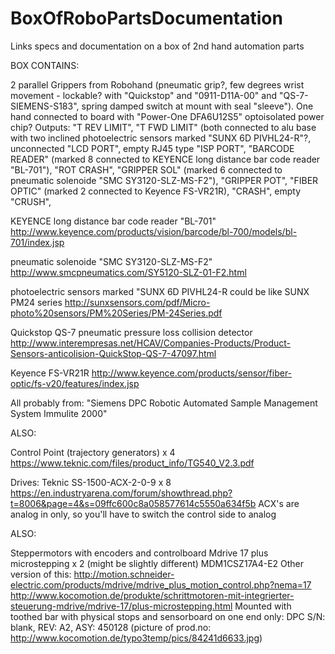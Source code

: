 # BoxOfRoboPartsDocumentation
Links specs and documentation on a box of 2nd hand automation parts

BOX CONTAINS:

2 parallel Grippers from Robohand (pneumatic grip?, few degrees wrist movement - lockable? with "Quickstop" and "0911-D11A-00" and "QS-7-SIEMENS-S183", spring damped switch at mount with seal "sleeve").
One hand connected to board with "Power-One DFA6U12S5" optoisolated power chip? Outputs: "T REV LIMIT", "T FWD LIMIT" (both connected to alu base with two inclined photoelectric sensors marked "SUNX 6D PIVHL24-R"?, unconnected "LCD PORT", empty RJ45 type "ISP PORT", "BARCODE READER" (marked 8 connected to KEYENCE long distance bar code reader "BL-701"), "ROT CRASH", "GRIPPER SOL" (marked 6 connected to pneumatic solenoide "SMC SY3120-SLZ-MS-F2"), "GRIPPER POT", "FIBER OPTIC" (marked 2 connected to Keyence FS-VR21R), "CRASH", empty "CRUSH", 

KEYENCE long distance bar code reader "BL-701"
http://www.keyence.com/products/vision/barcode/bl-700/models/bl-701/index.jsp

pneumatic solenoide "SMC SY3120-SLZ-MS-F2"
http://www.smcpneumatics.com/SY5120-SLZ-01-F2.html

photoelectric sensors marked "SUNX 6D PIVHL24-R could be like SUNX PM24 series
http://sunxsensors.com/pdf/Micro-photo%20sensors/PM%20Series/PM-24Series.pdf

Quickstop QS-7 pneumatic pressure loss collision detector
http://www.interempresas.net/HCAV/Companies-Products/Product-Sensors-anticolision-QuickStop-QS-7-47097.html

Keyence FS-VR21R
http://www.keyence.com/products/sensor/fiber-optic/fs-v20/features/index.jsp

All probably from: "Siemens DPC Robotic Automated Sample Management System Immulite 2000"

ALSO:

Control Point (trajectory generators) x 4
https://www.teknic.com/files/product_info/TG540_V2.3.pdf

Drives: Teknic SS-1500-ACX-2-0-9 x 8
https://en.industryarena.com/forum/showthread.php?t=8006&page=4&s=09ffc600c8a058577614c5550a634f5b
ACX's are analog in only, so you'll have to switch the control side to analog

ALSO:

Steppermotors with encoders and controlboard
Mdrive 17 plus microstepping x 2 (might be slightly different)
MDM1CSZ17A4-E2
Other version of this: http://motion.schneider-electric.com/products/mdrive/mdrive_plus_motion_control.php?nema=17
http://www.kocomotion.de/produkte/schrittmotoren-mit-integrierter-steuerung-mdrive/mdrive-17/plus-microstepping.html
Mounted with toothed bar with physical stops and sensorboard on one end only:
DPC S/N: blank, REV: A2, ASY: 450128
(picture of prod.no: http://www.kocomotion.de/typo3temp/pics/84241d6633.jpg)

